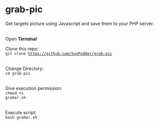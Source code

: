 # grab-pic
Get targets picture using Javascript and save them to your PHP server.
<br><br>

Open <b>Terminal</b><br>

Clone this repo:<br>
<code>git clone https://github.com/SunPodder/grab-pic</code><br><br>

Change Directory:<br>
<code>cd grab-pic</code><br><br>

Give execution permission:<br>
<code>chmod +x graber.sh</code><br><br>

Execute script:<br>
<code>bash graber.sh</code>

